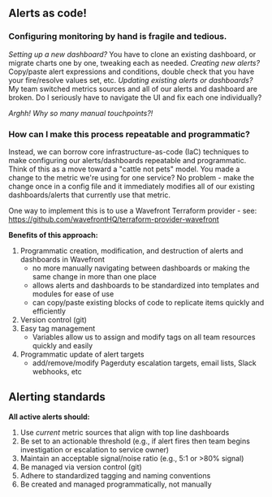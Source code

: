 ## Alerts as code!
### Configuring monitoring by hand is fragile and tedious. 
*Setting up a new dashboard?* You have to clone an existing dashboard, or migrate charts one by one, tweaking each as needed. *Creating new alerts?* Copy/paste alert expressions and conditions, double check that you have your fire/resolve values set, etc. *Updating existing alerts or dashboards?* My team switched metrics sources and all of our alerts and dashboard are broken. Do I seriously have to navigate the UI and fix each one individually?

*Arghh! Why so many manual touchpoints?!*

### How can I make this process repeatable and programmatic?
Instead, we can borrow core infrastructure-as-code (IaC) techniques to make configuring our alerts/dashboards repeatable and programmatic. Think of this as a move toward a "cattle not pets" model. You made a change to the metric we're using for one service? No problem - make the change once in a config file and it immediately modifies all of our existing dashboards/alerts that currently use that metric. 
 
One way to implement this is to use a Wavefront Terraform provider 
    - see: https://github.com/wavefrontHQ/terraform-provider-wavefront

**Benefits of this approach:**
1. Programmatic creation, modification, and destruction of alerts and dashboards in Wavefront
    - no more manually navigating between dashboards or making the same change in more than one place
    - allows alerts and dashboards to be standardized into templates and modules for ease of use
    - can copy/paste existing blocks of code to replicate items quickly and efficiently
2. Version control (git)
3. Easy tag management 
    - Variables allow us to assign and modify tags on all team resources quickly and easily
4. Programmatic update of alert targets
    - add/remove/modify Pagerduty escalation targets, email lists, Slack webhooks, etc

## Alerting standards
**All active alerts should:**
1. Use *current* metric sources that align with top line dashboards
2. Be set to an actionable threshold (e.g., if alert fires then team begins investigation or escalation to service owner)
3. Maintain an acceptable signal/noise ratio (e.g., 5:1 or >80% signal)
4. Be managed via version control (git)
5. Adhere to standardized tagging and naming conventions
6. Be created and managed programmatically, not manually

